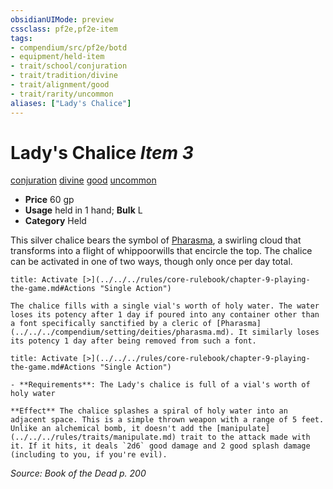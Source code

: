 ```yaml
---
obsidianUIMode: preview
cssclass: pf2e,pf2e-item
tags:
- compendium/src/pf2e/botd
- equipment/held-item
- trait/school/conjuration
- trait/tradition/divine
- trait/alignment/good
- trait/rarity/uncommon
aliases: ["Lady's Chalice"]
---
```

# Lady's Chalice *Item 3*  
[conjuration](conjuration.md)  [divine](divine.md)  [good](good.md)  [uncommon](uncommon.md)  

- **Price** 60 gp
- **Usage** held in 1 hand; **Bulk** L
- **Category** Held

This silver chalice bears the symbol of [Pharasma](../../setting/deities/pharasma.md), a swirling cloud that transforms into a flight of whippoorwills that encircle the top. The chalice can be activated in one of two ways, though only once per day total.

```ad-embed-ability
title: Activate [>](../../../rules/core-rulebook/chapter-9-playing-the-game.md#Actions "Single Action")

The chalice fills with a single vial's worth of holy water. The water loses its potency after 1 day if poured into any container other than a font specifically sanctified by a cleric of [Pharasma](../../../compendium/setting/deities/pharasma.md). It similarly loses its potency 1 day after being removed from such a font.
```

```ad-embed-ability
title: Activate [>](../../../rules/core-rulebook/chapter-9-playing-the-game.md#Actions "Single Action")

- **Requirements**: The Lady's chalice is full of a vial's worth of holy water

**Effect** The chalice splashes a spiral of holy water into an adjacent space. This is a simple thrown weapon with a range of 5 feet. Unlike an alchemical bomb, it doesn't add the [manipulate](../../../rules/traits/manipulate.md) trait to the attack made with it. If it hits, it deals `2d6` good damage and 2 good splash damage (including to you, if you're evil).
```

*Source: Book of the Dead p. 200*
